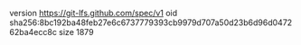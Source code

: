 version https://git-lfs.github.com/spec/v1
oid sha256:8bc192ba48feb27e6c6737779393cb9979d707a50d23b6d96d047262ba4ecc8c
size 1879
